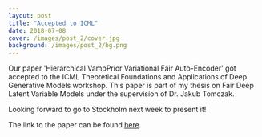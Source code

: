 ```yaml
---
layout: post
title: "Accepted to ICML"
date: 2018-07-08
cover: /images/post_2/cover.jpg
background: /images/post_2/bg.png
---
```


Our paper 'Hierarchical VampPrior Variational Fair Auto-Encoder' got accepted to the ICML Theoretical Foundations and Applications of Deep Generative Models workshop. This paper is part of my thesis on Fair Deep Latent Variable Models under the supervision of Dr. Jakub Tomczak. 

Looking forward to go to Stockholm next week to present it! 

The link to the paper can be found <a href="https://arxiv.org/abs/1806.09918"><u>here</u></a>.
